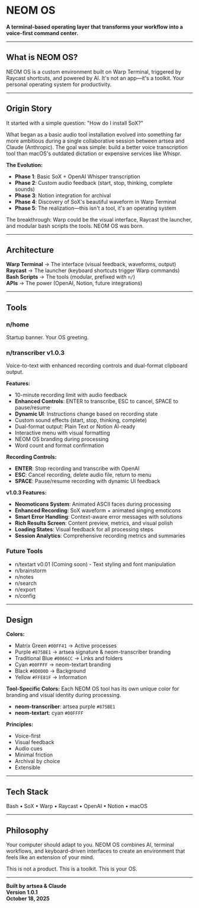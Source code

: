 # NEOM OS

**A terminal-based operating layer that transforms your workflow into a voice-first command center.**

---

## What is NEOM OS?

NEOM OS is a custom environment built on Warp Terminal, triggered by Raycast shortcuts, and powered by AI. It's not an app—it's a toolkit. Your personal operating system for productivity.

---

## Origin Story

It started with a simple question: "How do I install SoX?"

What began as a basic audio tool installation evolved into something far more ambitious during a single collaborative session between artsea and Claude (Anthropic). The goal was simple: build a better voice transcription tool than macOS's outdated dictation or expensive services like Whispr.

**The Evolution:**
- **Phase 1**: Basic SoX + OpenAI Whisper transcription
- **Phase 2**: Custom audio feedback (start, stop, thinking, complete sounds)
- **Phase 3**: Notion integration for archival
- **Phase 4**: Discovery of SoX's beautiful waveform in Warp Terminal
- **Phase 5**: The realization—this isn't a tool, it's an operating system

The breakthrough: Warp could be the visual interface, Raycast the launcher, and modular bash scripts the tools. NEOM OS was born.

---

## Architecture

**Warp Terminal** → The interface (visual feedback, waveforms, output)  
**Raycast** → The launcher (keyboard shortcuts trigger Warp commands)  
**Bash Scripts** → The tools (modular, prefixed with `n/`)  
**APIs** → The power (OpenAI, Notion, future integrations)

---

## Tools

### n/home
Startup banner. Your OS greeting.

### n/transcriber v1.0.3
Voice-to-text with enhanced recording controls and dual-format clipboard output.

**Features:**
- 10-minute recording limit with audio feedback
- **Enhanced Controls**: ENTER to transcribe, ESC to cancel, SPACE to pause/resume
- **Dynamic UI**: Instructions change based on recording state
- Custom sound effects (start, stop, thinking, complete)
- Dual-format output: Plain Text or Notion AI-ready
- Interactive menu with visual formatting
- NEOM OS branding during processing
- Word count and format confirmation

**Recording Controls:**
- **ENTER**: Stop recording and transcribe with OpenAI
- **ESC**: Cancel recording, delete audio file, return to menu
- **SPACE**: Pause/resume recording with dynamic UI feedback

**v1.0.3 Features:**
- **Neomoticons System**: Animated ASCII faces during processing
- **Enhanced Recording**: SoX waveform + animated singing emoticons
- **Smart Error Handling**: Context-aware error messages with solutions
- **Rich Results Screen**: Content preview, metrics, and visual polish
- **Loading States**: Visual feedback for all processing steps
- **Session Analytics**: Comprehensive recording metrics and summaries

### Future Tools
- n/textart v0.01 (Coming soon) - Text styling and font manipulation
- n/brainstorm
- n/notes
- n/search
- n/export
- n/config

---

## Design

**Colors:**
- Matrix Green `#00FF41` → Active processes
- Purple `#875BE1` → artsea signature & neom-transcriber branding
- Traditional Blue `#0066CC` → Links and folders
- Cyan `#00FFFF` → neom-textart branding
- Black `#0D0D0D` → Background
- Yellow `#FFE81F` → Information

**Tool-Specific Colors:**
Each NEOM OS tool has its own unique color for branding and visual identity during processing.
- **neom-transcriber**: artsea purple `#875BE1`
- **neom-textart**: cyan `#00FFFF`

**Principles:**
- Voice-first
- Visual feedback
- Audio cues
- Minimal friction
- Archival by choice
- Extensible

---

## Tech Stack

Bash • SoX • Warp • Raycast • OpenAI • Notion • macOS

---

## Philosophy

Your computer should adapt to you. NEOM OS combines AI, terminal workflows, and keyboard-driven interfaces to create an environment that feels like an extension of your mind.

This is not a product. This is a toolkit. This is your OS.

---

**Built by artsea & Claude**  
**Version 1.0.1**  
**October 18, 2025**
